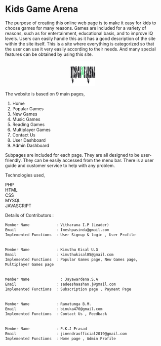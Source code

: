 # Kids Game Arena

The purpose of creating this online web page is to make it easy for kids to choose games for many reasons. Games are included for a variety of reasons, such as for entertainment, educational basis, and to improve IQ levels. Users can easily handle this as it has a good 
description of the site within the site itself. This is a site where everything is categorized so that the user can use it very easily according to their needs. And many special features can be obtained by using this site.


<div align="center">
  <a href="https://github.com/othneildrew/Best-README-Template">
    <img src="images/logo.png" alt="Logo" width="80" height="80">
  </a></div>

The website is based on 9 main pages,

1. Home
2. Popular Games
3. New Games
4. Music Games
5. Reading Games
6. Multiplayer Games
7. Contact Us
8. User Dashboard
9. Admin Dashboard

Subpages are included for each page. They are all designed to be user-friendly. They can be easily accessed from the menu bar. There is a user guide and customer service to help with any problem.

Technologies used,

PHP</br>
HTML</br>
CSS</br>
MYSQL</br>
JAVASCRIPT


Details of Contributors : 

	Member Name            : Vitharana I.P (Leader)
	Email                  : Imeshpasinda@gmail.com
	Implemented Functions  : User Signup & login , User Profile


	Member Name            : Kimuthu Kisal U.G
	Email                  : kimuthukisal05@gmail.com
	Implemented Functions  : Popular Games page, New Games page, Multiplayer Games page


	Member Name              : Jayawardena.S.A
	Email                  : sadeeshaashan.j@gmail.com
	Implemented Functions  : Subscription page , Payment Page

	
	Member Name            : Ranatunga B.M.
	Email                  : binuka470@gmail.com
	Implemented Functions  : Contact Us , Feedback

	
	Member Name            : P.K.J Prasad
	Email                  : jinendraofficial2019@gmail.com
	Implemented Functions  : Home page , Admin Profile

